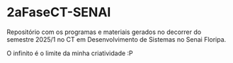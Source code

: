 # 2aFaseCT-SENAI
Repositório com os programas e materiais gerados no decorrer do semestre 2025/1 no CT em Desenvolvimento de Sistemas no Senai Floripa.

O infinito é o limite da minha criatividade :P